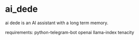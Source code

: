 # ai_dede
ai dede is an AI assistant with a long term memory.


requirements:
python-telegram-bot
openai
llama-index
tenacity